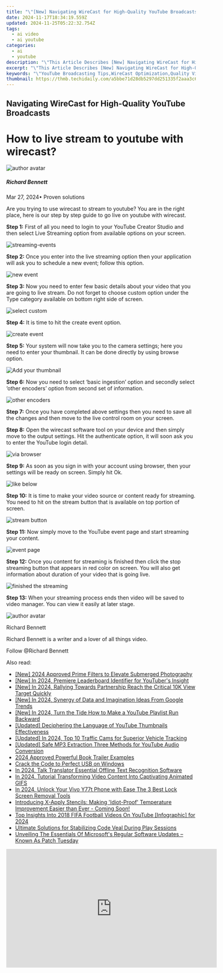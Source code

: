 ```yaml
---
title: "\"[New] Navigating WireCast for High-Quality YouTube Broadcasts for 2024\""
date: 2024-11-17T18:34:19.559Z
updated: 2024-11-25T05:22:32.754Z
tags:
  - ai video
  - ai youtube
categories:
  - ai
  - youtube
description: "\"This Article Describes [New] Navigating WireCast for High-Quality YouTube Broadcasts for 2024\""
excerpt: "\"This Article Describes [New] Navigating WireCast for High-Quality YouTube Broadcasts for 2024\""
keywords: "\"YouTube Broadcasting Tips,WireCast Optimization,Quality Video Streaming,Streaming Software Guide,Video Broadcast Enhancement,Broadcast Management Tools,High-Fidelity Video Delivery\""
thumbnail: https://thmb.techidaily.com/a5bbe71d28db5297dd251335f2aaa3c6aeec5c7c669607905f5ab705b440efbb.jpg
---
```


## Navigating WireCast for High-Quality YouTube Broadcasts

# How to live stream to youtube with wirecast?

![author avatar](https://images.wondershare.com/filmora/article-images/richard-bennett.jpg)

##### Richard Bennett

 Mar 27, 2024• Proven solutions

 Are you trying to use wirecast to stream to youtube? You are in the right place, here is our step by step guide to go live on youtube with wirecast.

**Step 1:** First of all you need to login to your YouTube Creator Studio and then select Live Streaming option from available options on your screen.

![streaming-events ](https://images.wondershare.com/filmora/article-images/streaming-events.jpg)

**Step 2:** Once you enter into the live streaming option then your application will ask you to schedule a new event; follow this option.

![new event ](https://images.wondershare.com/filmora/article-images/new-event.jpg)

**Step 3:** Now you need to enter few basic details about your video that you are going to live stream. Do not forget to choose custom option under the Type category available on bottom right side of screen.

![ select custom](https://images.wondershare.com/filmora/article-images/select-custom.jpg)

**Step 4:** It is time to hit the create event option.

![create event ](https://images.wondershare.com/filmora/article-images/create-event.jpg)

**Step 5:** Your system will now take you to the camera settings; here you need to enter your thumbnail. It can be done directly by using browse option.

![ Add your thumbnail](https://images.wondershare.com/filmora/article-images/add-your-thumbnail.jpg)

**Step 6:** Now you need to select ‘basic ingestion’ option and secondly select ‘other encoders’ option from second set of information.

![ other encoders](https://images.wondershare.com/filmora/article-images/other-encoders.jpg)

**Step 7:** Once you have completed above settings then you need to save all the changes and then move to the live control room on your screen.

**Step 8:** Open the wirecast software tool on your device and then simply move to the output settings. Hit the authenticate option, it will soon ask you to enter the YouTube login detail.

![via browser ](https://images.wondershare.com/filmora/article-images/via-browser.jpg)

**Step 9:** As soon as you sign in with your account using browser, then your settings will be ready on screen. Simply hit Ok.

![ like below ](https://images.wondershare.com/filmora/article-images/like-below.jpg)

**Step 10:** It is time to make your video source or content ready for streaming. You need to hit on the stream button that is available on top portion of screen.

![ stream button](https://images.wondershare.com/filmora/article-images/stream-button.jpg)

**Step 11:** Now simply move to the YouTube event page and start streaming your content.

![event page ](https://images.wondershare.com/filmora/article-images/event-page.jpg)

**Step 12:** Once you content for streaming is finished then click the stop streaming button that appears in red color on screen. You will also get information about duration of your video that is going live.

![finished the streaming ](https://images.wondershare.com/filmora/article-images/finished-the-streaming.jpg)

**Step 13:** When your streaming process ends then video will be saved to video manager. You can view it easily at later stage.

![author avatar](https://images.wondershare.com/filmora/article-images/richard-bennett.jpg)

Richard Bennett

Richard Bennett is a writer and a lover of all things video.

Follow @Richard Bennett

<ins class="adsbygoogle"
     style="display:block"
     data-ad-format="autorelaxed"
     data-ad-client="ca-pub-7571918770474297"
     data-ad-slot="1223367746"></ins>

<ins class="adsbygoogle"
     style="display:block"
     data-ad-client="ca-pub-7571918770474297"
     data-ad-slot="8358498916"
     data-ad-format="auto"
     data-full-width-responsive="true"></ins>

<span class="atpl-alsoreadstyle">Also read:</span>
<div><ul>
<li><a href="https://fox-info.techidaily.com/new-2024-approved-prime-filters-to-elevate-submerged-photography/"><u>[New] 2024 Approved Prime Filters to Elevate Submerged Photography</u></a></li>
<li><a href="https://youtube-webster.techidaily.com/n-2024-premiere-leaderboard-identifier-for-youtubers-insight/"><u>[New] In 2024, Premiere Leaderboard Identifier for YouTuber's Insight</u></a></li>
<li><a href="https://youtube-webster.techidaily.com/n-2024-rallying-towards-partnership-reach-the-critical-10k-view-target-quickly/"><u>[New] In 2024, Rallying Towards Partnership Reach the Critical 10K View Target Quickly</u></a></li>
<li><a href="https://youtube-webster.techidaily.com/n-2024-synergy-of-data-and-imagination-ideas-from-google-trends/"><u>[New] In 2024, Synergy of Data and Imagination Ideas From Google Trends</u></a></li>
<li><a href="https://youtube-webster.techidaily.com/n-2024-turn-the-tide-how-to-make-a-youtube-playlist-run-backward/"><u>[New] In 2024, Turn the Tide How to Make a YouTube Playlist Run Backward</u></a></li>
<li><a href="https://youtube-webster.techidaily.com/ed-deciphering-the-language-of-youtube-thumbnails-effectiveness/"><u>[Updated] Deciphering the Language of YouTube Thumbnails Effectiveness</u></a></li>
<li><a href="https://fox-access.techidaily.com/updated-in-2024-top-10-traffic-cams-for-superior-vehicle-tracking/"><u>[Updated] In 2024, Top 10 Traffic Cams for Superior Vehicle Tracking</u></a></li>
<li><a href="https://youtube-webster.techidaily.com/ed-safe-mp3-extraction-three-methods-for-youtube-audio-conversion/"><u>[Updated] Safe MP3 Extraction Three Methods for YouTube Audio Conversion</u></a></li>
<li><a href="https://extra-support.techidaily.com/2024-approved-powerful-book-trailer-examples/"><u>2024 Approved Powerful Book Trailer Examples</u></a></li>
<li><a href="https://driver-install.techidaily.com/crack-the-code-to-perfect-usb-on-windows/"><u>Crack the Code to Perfect USB on Windows</u></a></li>
<li><a href="https://article-knowledge.techidaily.com/in-2024-talk-translator-essential-offline-text-recognition-software/"><u>In 2024, Talk Translator Essential Offline Text Recognition Software</u></a></li>
<li><a href="https://youtube-webster.techidaily.com/24-tutorial-transforming-video-content-into-captivating-animated-gifs/"><u>In 2024, Tutorial Transforming Video Content Into Captivating Animated GIFS</u></a></li>
<li><a href="https://android-unlock.techidaily.com/in-2024-unlock-your-vivo-y77t-phone-with-ease-the-3-best-lock-screen-removal-tools-by-drfone-android/"><u>In 2024, Unlock Your Vivo Y77t Phone with Ease The 3 Best Lock Screen Removal Tools</u></a></li>
<li><a href="https://hardware-tips.techidaily.com/introducing-x-apply-stencils-making-idiot-proof-temperature-improvement-easier-than-ever-coming-soon/"><u>Introducing X-Apply Stencils: Making 'Idiot-Proof' Temperature Improvement Easier than Ever - Coming Soon!</u></a></li>
<li><a href="https://youtube-webster.techidaily.com/nsights-into-2018-fifa-football-videos-on-youtube-infographic-for-2024/"><u>Top Insights Into 2018 FIFA Football Videos On YouTube [Infographic] for 2024</u></a></li>
<li><a href="https://program-issues.techidaily.com/ultimate-solutions-for-stabilizing-code-veal-during-play-sessions/"><u>Ultimate Solutions for Stabilizing Code Veal During Play Sessions</u></a></li>
<li><a href="https://techtrends.techidaily.com/unveiling-the-essentials-of-microsofts-regular-software-updates-known-as-patch-tuesday/"><u>Unveiling The Essentials Of Microsoft's Regular Software Updates – Known As Patch Tuesday</u></a></li>
</ul></div>

<!-- affiliate ads begin -->
<iframe width="560" height="315" src="https://www.youtube.com/embed/qv4Qm7kpeMs?si=9fv5SOS5a2DvixTK&autoplay=1" title="YouTube video player" frameborder="0" allow="accelerometer; autoplay; clipboard-write; encrypted-media; gyroscope; picture-in-picture; web-share" referrerpolicy="strict-origin-when-cross-origin" allowfullscreen></iframe>
<!-- affiliate ads end -->

